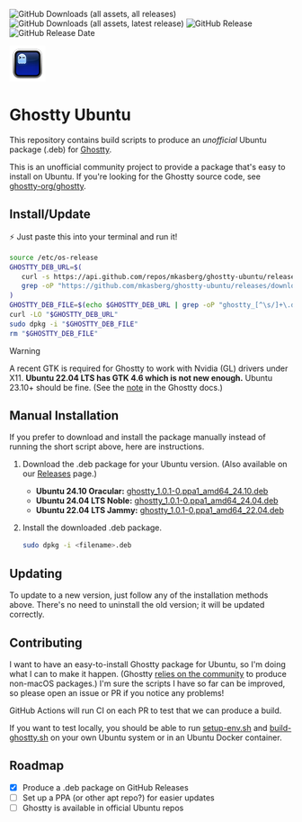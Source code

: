 
![GitHub Downloads (all assets, all releases)](https://img.shields.io/github/downloads/mkasberg/ghostty-ubuntu/total)
![GitHub Downloads (all assets, latest release)](https://img.shields.io/github/downloads/mkasberg/ghostty-ubuntu/latest/total)
![GitHub Release](https://img.shields.io/github/v/release/mkasberg/ghostty-ubuntu)
![GitHub Release Date](https://img.shields.io/github/release-date/mkasberg/ghostty-ubuntu)

![Ghostty Logo](ghostty-logo.png)

# Ghostty Ubuntu

This repository contains build scripts to produce an _unofficial_ Ubuntu package
(.deb) for [Ghostty](https://ghostty.org).

This is an unofficial community project to provide a package that's easy to
install on Ubuntu. If you're looking for the Ghostty source code, see
[ghostty-org/ghostty](https://github.com/ghostty-org/ghostty).

## Install/Update

:zap: Just paste this into your terminal and run it!

```sh
source /etc/os-release
GHOSTTY_DEB_URL=$(
   curl -s https://api.github.com/repos/mkasberg/ghostty-ubuntu/releases/latest | \
   grep -oP "https://github.com/mkasberg/ghostty-ubuntu/releases/download/[^\s/]+/ghostty_[^\s/_]+_amd64_${VERSION_ID}.deb"
)
GHOSTTY_DEB_FILE=$(echo $GHOSTTY_DEB_URL | grep -oP "ghostty_[^\s/]+\.deb")
curl -LO "$GHOSTTY_DEB_URL"
sudo dpkg -i "$GHOSTTY_DEB_FILE"
rm "$GHOSTTY_DEB_FILE"
```

> [!WARNING]
> A recent GTK is required for Ghostty to work with Nvidia (GL) drivers under
> X11. **Ubuntu 22.04 LTS has GTK 4.6 which is not new enough.** Ubuntu 23.10+ should be fine. (See the
> [note](https://ghostty.org/docs/install/build#debian-and-ubuntu) in the
> Ghostty docs.)

## Manual Installation

If you prefer to download and install the package manually instead of running the short script above, here are instructions.

1. Download the .deb package for your Ubuntu version. (Also available on our [Releases](https://github.com/mkasberg/ghostty-ubuntu/releases) page.)
   - **Ubuntu 24.10 Oracular:** [ghostty_1.0.1-0.ppa1_amd64_24.10.deb](https://github.com/mkasberg/ghostty-ubuntu/releases/download/1.0.1-0-ppa1/ghostty_1.0.1-0.ppa1_amd64_24.10.deb)
   - **Ubuntu 24.04 LTS Noble:** [ghostty_1.0.1-0.ppa1_amd64_24.04.deb](https://github.com/mkasberg/ghostty-ubuntu/releases/download/1.0.1-0-ppa1/ghostty_1.0.1-0.ppa1_amd64_24.04.deb)
   - **Ubuntu 22.04 LTS Jammy:** [ghostty_1.0.1-0.ppa1_amd64_22.04.deb](https://github.com/mkasberg/ghostty-ubuntu/releases/download/1.0.1-0-ppa1/ghostty_1.0.1-0.ppa1_amd64_22.04.deb)
2. Install the downloaded .deb package.

   ```sh
   sudo dpkg -i <filename>.deb
   ```
## Updating

To update to a new version, just follow any of the installation methods above. There's no need to uninstall the old version; it will be updated correctly.

## Contributing

I want to have an easy-to-install Ghostty package for Ubuntu, so I'm doing what
I can to make it happen. (Ghostty [relies on the
community](https://ghostty.org/docs/install/binary) to produce non-macOS
packages.) I'm sure the scripts I have so far can be improved, so please open an
issue or PR if you notice any problems!

GitHub Actions will run CI on each PR to test that we can produce a build.

If you want to test locally, you should be able to run
[setup-env.sh](https://github.com/mkasberg/ghostty-ubuntu/blob/main/setup-env.sh)
and
[build-ghostty.sh](https://github.com/mkasberg/ghostty-ubuntu/blob/main/build-ghostty.sh)
on your own Ubuntu system or in an Ubuntu Docker container.

## Roadmap

- [x] Produce a .deb package on GitHub Releases
- [ ] Set up a PPA (or other apt repo?) for easier updates
- [ ] Ghostty is available in official Ubuntu repos
